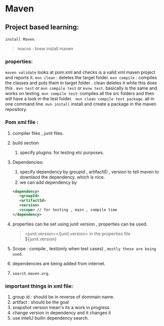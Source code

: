 # Maven

## Project based learning:

`install Maven`.

> macos : brew install maven

### properties:

`maven validate` looks at pom.xml and checks is a valid xml maven project and reports it.
`mvn clean` : deletes the target folder.
`mvn compile` : compiles the classes and puts them in target folder . clean deletes it while this does this .
`mvn test` or `mvn compile test` or `mvnw test`. basically is the same and works on testing.
`mvn compile test`: compiles all the src folders and then will have a look in the test folder.
` mvn clean compile test package`. all in one command line.
`mvn install` install and create a package in the maven repository.

### Pom xml file :

1. compiler files , junit files.
2. build section
   1. specify plugins: for testing etc purposes.
3. Dependencies:
   1. specify dependency by groupid , artifactID , version to tell maven to downlaod the dependency. which is nice.
   2. we can add dependency by
   ```xml
   <dependency>
      <groupId>
      <artifactId>
      <version>
      <scope> // for testing , main , compile time
   </dependency>
   ```
4. properties can be set using junit version , properties can be used.

   > <junit.version></junit.version> in the properties file
   > <version>${junit.version}</version>

5. Scope : compile , test(only when test cases) , `mostly these are being used`.

6. dependencies are being added from internet.
7. `search.maven.org`.

### important things in xml file:

1. group id : should be in reverse of dommain name.
2. artifact : should be the goal
3. snapshot version mean's its a work in progress.
4. change version in dependency and it changes it
5. use intellJ builin dependency search.
